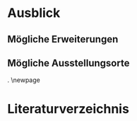 # Ausblick

## Mögliche Erweiterungen

## Mögliche Ausstellungsorte
 .
 \newpage
 
# Literaturverzeichnis